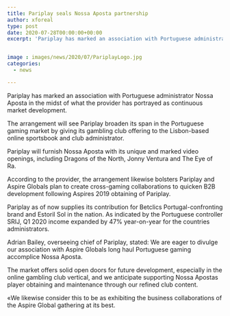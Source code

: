 ```yaml
---
title: Pariplay seals Nossa Aposta partnership
author: xforeal 
type: post
date: 2020-07-28T00:00:00+00:00
excerpt: 'Pariplay has marked an association with Portuguese administrator Nossa Aposta in the midst of what the provider has depicted as progressing market growth '


image : images/news/2020/07/PariplayLogo.jpg
categories:
  - news

---
```

Pariplay has marked an association with Portuguese administrator Nossa Aposta in the midst of what the provider has portrayed as continuous market development. 

The arrangement will see Pariplay broaden its span in the Portuguese gaming market by giving its gambling club offering to the Lisbon-based online sportsbook and club administrator. 

Pariplay will furnish Nossa Aposta with its unique and marked video openings, including Dragons of the North, Jonny Ventura and The Eye of Ra. 

According to the provider, the arrangement likewise bolsters Pariplay and Aspire Globals plan to create cross-gaming collaborations to quicken B2B development following Aspires 2019 obtaining of Pariplay. 

Pariplay as of now supplies its contribution for Betclics Portugal-confronting brand and Estoril Sol in the nation. As indicated by the Portuguese controller SRIJ, Q1 2020 income expanded by 47&percnt; year-on-year for the countries administrators. 

Adrian Bailey, overseeing chief of Pariplay, stated: We are eager to divulge our association with Aspire Globals long haul Portuguese gaming accomplice Nossa Aposta. 

The market offers solid open doors for future development, especially in the online gambling club vertical, and we anticipate supporting Nossa Apostas player obtaining and maintenance through our refined club content. 

&#171;We likewise consider this to be as exhibiting the business collaborations of the Aspire Global gathering at its best.
